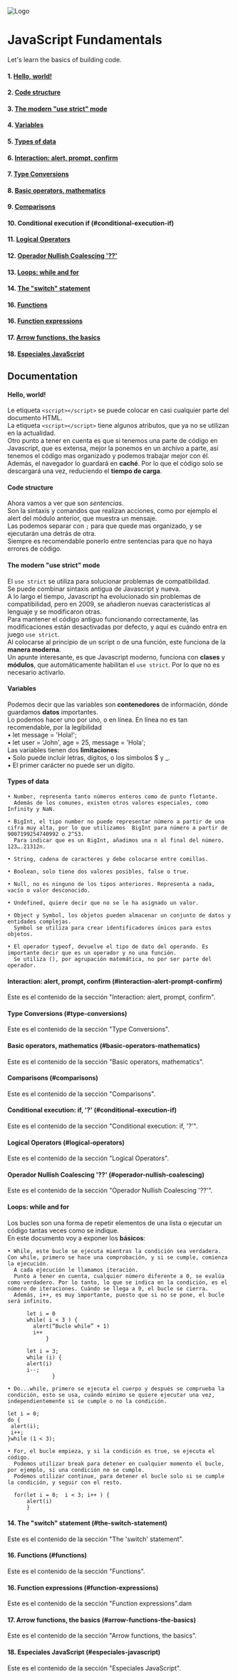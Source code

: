 ![Logo](https://blog.logrocket.com/wp-content/uploads/2023/12/nesting-web-components-vanilla-javascript.png)

# JavaScript Fundamentals

Let's learn the basics of building code.

####

#### 1. [Hello, world!](#hello-world)

#### 2. [Code structure](#code-structure)

#### 3. [The modern "use strict" mode](#the-modern-use-strict-mode)

#### 4. [Variables](#variables)

#### 5. [Types of data](#types-of-data)

#### 6. [Interaction: alert, prompt, confirm](#interaction-alert-prompt-confirm)

#### 7. [Type Conversions](#type-conversions)

#### 8. [Basic operators, mathematics](#basic-operators-mathematics)

#### 9. [Comparisons](#comparisons)

#### 10. Conditional execution if (#conditional-execution-if)

#### 11. [Logical Operators](#logical-operators)

#### 12. [Operador Nullish Coalescing '??'](#operador-nullish-coalescing)

#### 13. [Loops: while and for](#loops-while-and-for)

#### 14. [The "switch" statement](#the-switch-statement)

#### 16. [Functions](#functions)

#### 16. [Function expressions](#function-expressions)

#### 17. [Arrow functions, the basics](#arrow-functions-the-basics)

#### 18. [Especiales JavaScript](#especiales-javascript)

## Documentation

#### Hello, world!
Le etiqueta `<script></script>` se puede colocar en casi cualquier parte del documento HTML. <br>
La etiqueta `<script></script>` tiene algunos atributos, que ya no se utilizan en la actualidad. <br>
Otro punto a tener en cuenta es que si tenemos una parte de código en Javascript, que es extensa, mejor la ponemos en un archivo a parte, así tenemos el código mas organizado y podemos trabajar mejor con él. <br>
Además, el navegador lo guardará en **caché**. Por lo que el código solo se descargará una vez, reduciendo el **tiempo de carga**.

#### Code structure
Ahora vamos a ver que son *sentencias*. <br>
Son la sintaxis y comandos que realizan acciones, como por ejemplo el alert del módulo anterior, que muestra un mensaje. <br>
Las podemos separar con `;` para que quede mas organizado, y se ejecutarán una detrás de otra. <br> 
Siempre es recomendable ponerlo entre sentencias para que no haya errores de código.

#### The modern "use strict" mode
El `use strict` se utiliza para solucionar problemas de compatibilidad. <br>
Se puede combinar sintaxis antigua de Javascript y nueva.<br>
A lo largo el tiempo, Javascript ha evolucionado sin problemas de compatibilidad, pero en 2009, se añadieron nuevas características al lenguaje y se modificaron otras.<br>
Para mantener el código antiguo funcionando correctamente, las modificaciones están desactivadas por defecto, y aquí es cuándo entra en juego `use strict`. <br>
Al colocarse al principio de un script o de una función, este funciona de la **manera moderna**.<br>
Un apunte interesante, es que Javascript moderno, funciona con **clases** y **módulos**, que automáticamente habilitan el `use strict`. Por lo que no es necesario activarlo.

#### Variables
Podemos decir que las variables son **contenedores** de información, dónde guardamos **datos** importantes. <br>
Lo podemos hacer uno por uno, o en línea. En línea no es tan recomendable, por la legibilidad <br>
    • let message = 'Hola!'; <br>
    • let user = 'John', age = 25, message = 'Hola'; <br>
Las variables tienen dos **limitaciones**: <br>
    • Solo puede incluir letras, dígitos, o los símbolos $ y _. <br>
    • El primer carácter no puede ser un dígito. <br>

#### Types of data
    • Number, representa tanto números enteros como de punto flotante.
      Además de los comunes, existen otros valores especiales, como Infinity y NaN.
      
    • BigInt, el tipo number no puede representar número a partir de una cifra muy alta, por lo que utilizamos  BigInt para número a partir de 9007199254740992 o 2^53.
      Para indicar que es un BigInt, añadimos una n al final del número. 123….21312n.
      
    • String, cadena de caracteres y debe colocarse entre comillas.
      
    • Boolean, solo tiene dos valores posibles, false o true.
      
    • Null, no es ninguno de los tipos anteriores. Representa a nada, vacío o valor desconocido.
      
    • Undefined, quiere decir que no se le ha asignado un valor.
      
    • Object y Symbol, los objetos pueden almacenar un conjunto de datos y entidades complejas.
      Symbol se utiliza para crear identificadores únicos para estos objetos.
      
    • El operador typeof, devuelve el tipo de dato del operando. Es importante decir que es un operador y no una función.
      Se utiliza (), por agrupación matemática, no por ser parte del operador.


#### Interaction: alert, prompt, confirm (#interaction-alert-prompt-confirm)
Este es el contenido de la sección "Interaction: alert, prompt, confirm".

#### Type Conversions (#type-conversions)
Este es el contenido de la sección "Type Conversions".

#### Basic operators, mathematics (#basic-operators-mathematics)
Este es el contenido de la sección "Basic operators, mathematics".

#### Comparisons (#comparisons)
Este es el contenido de la sección "Comparisons".

#### Conditional execution: if, '?' (#conditional-execution-if)
Este es el contenido de la sección "Conditional execution: if, '?'".

#### Logical Operators (#logical-operators)
Este es el contenido de la sección "Logical Operators".

#### Operador Nullish Coalescing '??' (#operador-nullish-coalescing)
Este es el contenido de la sección "Operador Nullish Coalescing '??'".

#### Loops: while and for
Los bucles son una forma de repetir elementos de una lista o ejecutar un código tantas veces como se indique.<br>
En este documento voy a exponer los **básicos**:<br>

    • While, este bucle se ejecuta mientras la condición sea verdadera. Con while, primero se hace una comprobación, y si se cumple, comienza la ejecución. 
      A cada ejecución le llamamos iteración.
      Punto a tener en cuenta, cualquier número diferente a 0, se evalúa como verdadero. Por lo tanto, lo que se indica en la condición, es el número de iteraciones. Cuándo se llega a 0, el bucle se cierra. 
      Además, i++, es muy importante, puesto que si no se pone, el bucle será infinito.
          
          let i = 0
          while( i < 3 ) {
            alert(“Bucle while” + 1)
            i++
            	}

	      let i = 3;
	      while (i) {
	      alert(i)
	      i--;
                  }	

    • Do...while, primero se ejecuta el cuerpo y después se comprueba la condición, esto se usa, cuándo mínimo se quiere ejecutar una vez, independientemente si se cumple o no la condición.
	
	let i = 0;
	do {
	 alert(i);
	 i++;
	}while (1 < 3);

    • For, el bucle empieza, y si la condición es true, se ejecuta el código.
      Podemos utilizar break para detener en cualquier momento el bucle, por ejemplo, si una condición no se cumple.
      Podemos utilizar continue, para detener el bucle solo si se cumple la condición, y seguir con el resto.
      
      for(let i = 0;  i < 3; i++ ) {
          alert(i)
          }

#### 14. The "switch" statement (#the-switch-statement)
Este es el contenido de la sección "The 'switch' statement".

#### 16. Functions (#functions)
Este es el contenido de la sección "Functions".

#### 16. Function expressions (#function-expressions)
Este es el contenido de la sección "Function expressions".dam

#### 17. Arrow functions, the basics (#arrow-functions-the-basics)
Este es el contenido de la sección "Arrow functions, the basics".

#### 18. Especiales JavaScript (#especiales-javascript)
Este es el contenido de la sección "Especiales JavaScript".
